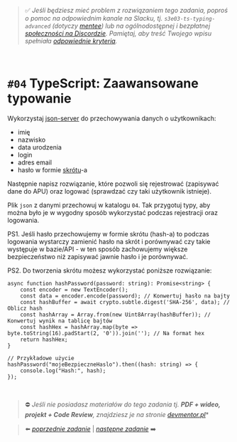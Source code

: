 > :white_check_mark: *Jeśli będziesz mieć problem z rozwiązaniem tego zadania, poproś o pomoc na odpowiednim kanale na Slacku, tj. `s3e03-ts-typing-advanced` (dotyczy [mentee](https://devmentor.pl/mentoring-javascript/)) lub na ogólnodostępnej i bezpłatnej [społeczności na Discordzie](https://devmentor.pl/discord). Pamiętaj, aby treść Twojego wpisu spełniała [odpowiednie kryteria](https://devmentor.pl/jak-prosic-o-pomoc/).*

&nbsp;

# `#04` TypeScript: Zaawansowane typowanie

Wykorzystaj [json-server](https://www.npmjs.com/package/json-server) do przechowywania danych o użytkownikach:

- imię
- nazwisko
- data urodzenia
- login
- adres email
- hasło w formie [skrótu](https://pl.wikipedia.org/wiki/Funkcja_skr%C3%B3tu)-a

Następnie napisz rozwiązanie, które pozwoli się rejestrować (zapisywać dane do APU) oraz logować (sprawdzać czy taki użytkownik istnieje).

Plik `json` z danymi przechowuj w katalogu `04`. Tak przygotuj typy, aby można było je w wygodny sposób wykorzystać podczas rejestracji oraz logowania.


PS1. Jeśli hasło przechowujemy w formie skrótu (hash-a) to podczas logowania wystarczy zamienić hasło na skrót i porównywać czy takie występuje w bazie/API - w ten sposób zachowujemy większe bezpieczeństwo niż zapisywać jawnie hasło i je porównywać.

PS2. Do tworzenia skrótu możesz wykorzystać poniższe rozwiązanie:

```
async function hashPassword(password: string): Promise<string> {
    const encoder = new TextEncoder();
    const data = encoder.encode(password); // Konwertuj hasło na bajty
    const hashBuffer = await crypto.subtle.digest('SHA-256', data); // Oblicz hash
    const hashArray = Array.from(new Uint8Array(hashBuffer)); // Konwertuj wynik na tablicę bajtów
    const hashHex = hashArray.map(byte => byte.toString(16).padStart(2, '0')).join(''); // Na format hex
    return hashHex;
}

// Przykładowe użycie
hashPassword("mojeBezpieczneHaslo").then((hash: string) => {
    console.log("Hash:", hash);
});
```

 
&nbsp;
> :no_entry: *Jeśli nie posiadasz materiałów do tego zadania tj. **PDF + wideo, projekt + Code Review**, znajdziesz je na stronie [devmentor.pl](https://devmentor.pl/workshop-ts-typing-advanced)**

> :arrow_left: [*poprzednie zadanie*](./../03) | [*następne zadanie*](./../05) :arrow_right:
